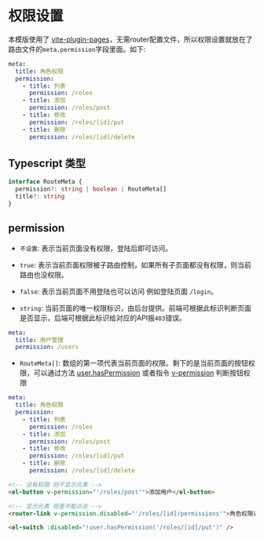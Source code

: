 # 权限设置
本模版使用了 [vite-plugin-pages](https://github.com/hannoeru/vite-plugin-pages)，无需router配置文件，所以权限设置就放在了路由文件的`meta.permission`字段里面。如下:
``` yaml
meta:
  title: 角色权限
  permission:
    - title: 列表
      permission: /roles
    - title: 添加
      permission: /roles/post
    - title: 修改
      permission: /roles/[id]/put
    - title: 删除
      permission: /roles/[id]/delete
```

## Typescript 类型
``` ts
interface RouteMeta {
  permission?: string | boolean | RouteMeta[]
  title?: string
}
```
## permission
- `不设置`: 表示当前页面没有权限，登陆后即可访问。

- `true`: 表示当前页面权限被子路由控制，如果所有子页面都没有权限，则当前路由也没权限。

- `false`: 表示当前页面不用登陆也可以访问 例如登陆页面 `/login`。

- `string`: 当前页面的唯一权限标识，由后台提供。前端可根据此标识判断页面是否显示，后端可根据此标识给对应的API报`403`错误。
``` yaml
meta:
  title: 用户管理
  permission: /users
```

- `RouteMeta[]`: 数组的第一项代表当前页面的权限。剩下的是当前页面的按钮权限，可以通过方法 [user.hasPermission](https://github.com/zhiyuanzmj/vitesse-element-admin/blob/main/src/stores/user.ts#L57) 或者指令 [v-permission](https://github.com/zhiyuanzmj/vitesse-element-admin/blob/main/src/directive/permission.ts) 判断按钮权限
``` yaml
meta:
  title: 角色权限
  permission:
    - title: 列表
      permission: /roles
    - title: 添加
      permission: /roles/post
    - title: 修改
      permission: /roles/[id]/put
    - title: 删除
      permission: /roles/[id]/delete
```

``` html
<!-- 没有权限 则不显示元素 -->
<el-button v-permission="'/roles/post'">添加用户</el-button>

<!-- 显示元素 但是不能点击 -->
<router-link v-permission.disabled="'/roles/[id]/permissions'">角色权限详情</router-link>

<el-switch :disabled="!user.hasPermission('/roles/[id]/put')" />
```